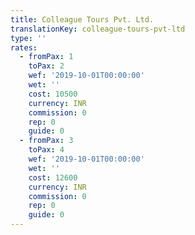 ```yaml
---
title: Colleague Tours Pvt. Ltd.
translationKey: colleague-tours-pvt-ltd
type: ''
rates:
  - fromPax: 1
    toPax: 2
    wef: '2019-10-01T00:00:00'
    wet: ''
    cost: 10500
    currency: INR
    commission: 0
    rep: 0
    guide: 0
  - fromPax: 3
    toPax: 4
    wef: '2019-10-01T00:00:00'
    wet: ''
    cost: 12600
    currency: INR
    commission: 0
    rep: 0
    guide: 0
---
```








